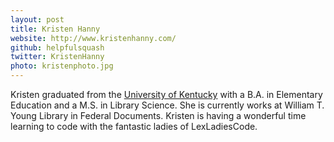```yaml
---
layout: post
title: Kristen Hanny
website: http://www.kristenhanny.com/
github: helpfulsquash
twitter: KristenHanny
photo: kristenphoto.jpg
---
```

Kristen graduated from the [University of Kentucky](http://www.uky.edu/) with a B.A. in Elementary Education and a M.S. in Library Science. She is currently works at William T. Young Library in Federal Documents. Kristen is having a wonderful time learning to code with the fantastic ladies of LexLadiesCode.
